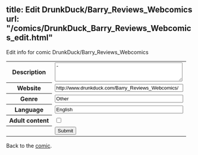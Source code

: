 title: Edit DrunkDuck/Barry_Reviews_Webcomics
url: "/comics/DrunkDuck_Barry_Reviews_Webcomics_edit.html"
---
Edit info for comic DrunkDuck/Barry_Reviews_Webcomics

<form name="comic" action="http://gaepostmail.appspot.com/comic/" method="post">
<table class="comicinfo">
<tr>
<th>Description</th><td><textarea name="description" cols="40" rows="3">-</textarea></td>
</tr>
<tr>
<th>Website</th><td><input type="text" name="url" value="http://www.drunkduck.com/Barry_Reviews_Webcomics/" size="40"/></td>
</tr>
<tr>
<th>Genre</th><td><input type="text" name="genre" value="Other" size="40"/></td>
</tr>
<tr>
<th>Language</th><td><input type="text" name="language" value="English" size="40"/></td>
</tr>
<tr>
<th>Adult content</th><td><input type="checkbox" name="adult" value="adult" /></td>
</tr>
<tr>
<th></th><td>
<input type="hidden" name="comic" value="DrunkDuck_Barry_Reviews_Webcomics" />
<input type="submit" name="submit" value="Submit" />
</td>
</tr>
</table>
</form>

Back to the [comic](DrunkDuck_Barry_Reviews_Webcomics.html).
